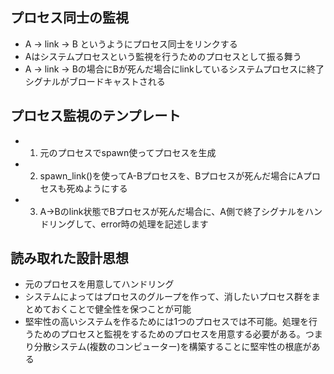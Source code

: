 ## プロセス同士の監視
- A -> link -> B というようにプロセス同士をリンクする
- Aはシステムプロセスという監視を行うためのプロセスとして振る舞う
- A -> link -> Bの場合にBが死んだ場合にlinkしているシステムプロセスに終了シグナルがブロードキャストされる

## プロセス監視のテンプレート
- 1. 元のプロセスでspawn使ってプロセスを生成
- 2. spawn_link()を使ってA-Bプロセスを、Bプロセスが死んだ場合にAプロセスも死ぬようにする
- 3. A->Bのlink状態でBプロセスが死んだ場合に、A側で終了シグナルをハンドリングして、error時の処理を記述します

## 読み取れた設計思想
- 元のプロセスを用意してハンドリング
- システムによってはプロセスのグループを作って、消したいプロセス群をまとめておくことで健全性を保つことが可能
- 堅牢性の高いシステムを作るためには1つのプロセスでは不可能。処理を行うためのプロセスと監視をするためのプロセスを用意する必要がある。つまり分散システム(複数のコンピューター)を構築することに堅牢性の根底がある

